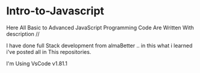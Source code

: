 # Intro-to-Javascript
Here All Basic to Advanced JavaScript Programming Code  Are Written With description //

I have done full Stack development from almaBetter .. in this what i learned i've posted all in This repositories.

I'm Using VsCode v1.81.1
